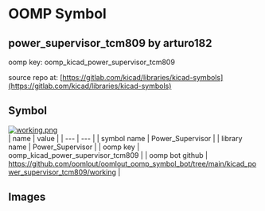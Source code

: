 # OOMP Symbol  
## power_supervisor_tcm809  by arturo182  
  
oomp key: oomp_kicad_power_supervisor_tcm809  
  
source repo at: [https://gitlab.com/kicad/libraries/kicad-symbols](https://gitlab.com/kicad/libraries/kicad-symbols)  
## Symbol  
  
[![working.png](working_600.png)](working.png)  
| name | value | 
| --- | --- | 
| symbol name | Power_Supervisor | 
| library name | Power_Supervisor | 
| oomp key | oomp_kicad_power_supervisor_tcm809 | 
| oomp bot github | https://github.com/oomlout/oomlout_oomp_symbol_bot/tree/main/kicad_power_supervisor_tcm809/working | 
## Images  
